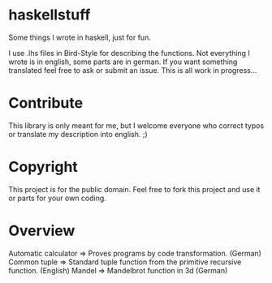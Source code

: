 haskellstuff
============

Some things I wrote in haskell, just for fun.

I use .lhs files in Bird-Style for describing the functions.
Not everything I wrote is in english, some parts are in german.
If you want something translated feel free to ask or submit an issue.
This is all work in progress...

Contribute
===

This library is only meant for me, but I welcome everyone who correct
typos or translate my description into english. ;)

Copyright
===

This project is for the public domain.
Feel free to fork this project and use it or parts for your own coding.

Overview
===

Automatic calculator => Proves programs by code transformation. (German)
Common tuple => Standard tuple function from the primitive recursive function. (English)
Mandel => Mandelbrot function in 3d (German)
